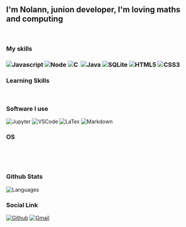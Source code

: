 ## I'm Nolann, junion developer, I'm loving maths and computing

<br>
<h3>My skills<h3>
  <p>
    <img alt="Javascript" src="https://img.shields.io/badge/JavaScript-F7DF1E?style=for-the-badge&logo=javascript&logoColor=black" />
    <img alt="Node" src="https://img.shields.io/badge/Node.js-43853D?style=for-the-badge&logo=node.js&logoColor=white" />
    <img alt="C" src="https://img.shields.io/badge/C-00599C?style=for-the-badge&logo=c&logoColor=white" />
    <img alt="" src="https://img.shields.io/badge/C%2B%2B-00599C?style=for-the-badge&logo=c%2B%2B&logoColor=white" />
    <img alt="Java" src="https://img.shields.io/badge/Java-ED8B00?style=for-the-badge&logo=java&logoColor=white" />
    <img alt="SQLite" src="https://img.shields.io/badge/SQLite-07405E?style=for-the-badge&logo=sqlite&logoColor=white" />
    <img alt="HTML5" src="https://img.shields.io/badge/HTML5-E34F26?style=for-the-badge&logo=html5&logoColor=white" />
    <img alt="CSS3" src="https://img.shields.io/badge/CSS3-1572B6?style=for-the-badge&logo=css3&logoColor=white" />
  </p>
  
  <h3>Learning Skills</h3>
  <p>
    <img alt="" src="https://img.shields.io/badge/MySQL-00000F?style=for-the-badge&logo=mysql&logoColor=white" />
    <img alt="" src="https://img.shields.io/badge/PHP-777BB4?style=for-the-badge&logo=php&logoColor=white" />
  </p>
  </h3>
  
  <h3>Software I use </h3>
  <p>
    <img alt="Jupyter" src="https://img.shields.io/badge/Made%20with-Jupyter-orange?style=for-the-badge&logo=Jupyter" />
    <img alt="VSCode" src="https://img.shields.io/badge/Made%20for-VSCode-1f425f.svg" />
    <img alt="LaTex" src="https://img.shields.io/badge/Made%20with-LaTeX-1f425f.svg" />
    <img alt="Markdown" src="https://img.shields.io/badge/Made%20with-Markdown-1f425f.svg" />
  </p>
  
  <h3>OS</h3>
  <p>
    <img alt="" src="https://img.shields.io/badge/Android-3DDC84?style=for-the-badge&logo=android&logoColor=white" />
    <img alt="" src="https://img.shields.io/badge/iOS-000000?style=for-the-badge&logo=ios&logoColor=white" />
    <img alt="" src="https://img.shields.io/badge/Windows-0078D6?style=for-the-badge&logo=windows&logoColor=white" />
    <img alt="" src="https://img.shields.io/badge/Ubuntu-E95420?style=for-the-badge&logo=ubuntu&logoColor=white" />
  </p>
  <br>
  <h3> Github Stats </h3>
  <img alt="Languages" src="https://github-readme-stats.vercel.app/api/top-langs/?username=nolannC&theme=blue-green" />
  
### Social Link 
 
<p><a href="https://github.com/nolannC" target="_blank"><img alt="Github" src="https://img.shields.io/badge/GitHub-%2312100E.svg?&style=for-the-badge&logo=Github&logoColor=white" /></a>
  <a href="https://mail.google.com/mail/?view=cm&fs=1&to=nolann.coll@gmail.com" target="_blank"><img alt="Gmail" src="https://img.shields.io/badge/Gmail-D14836?style=for-the-badge&logo=gmail&logoColor=white" /></a>
</p>
  
  <!--
**nolannC/nolannC** is a ✨ _special_ ✨ repository because its `README.md` (this file) appears on your GitHub profile.

Here are some ideas to get you started:

- 🔭 I’m currently working on ...
- 🌱 I’m currently learning ...
- 👯 I’m looking to collaborate on ...
- 🤔 I’m looking for help with ...
- 💬 Ask me about ...
- 📫 How to reach me: ...
- 😄 Pronouns: ...
- ⚡ Fun fact: ...
-->
